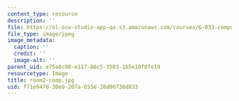 ```yaml
---
content_type: resource
description: ''
file: https://ol-ocw-studio-app-qa.s3.amazonaws.com/courses/6-033-computer-system-engineering-spring-2018/f71e947030e0207a655e28d00738d833_room2-comp.jpg
file_type: image/jpeg
image_metadata:
  caption: ''
  credit: ''
  image-alt: ''
parent_uid: e75a8c08-e117-86c5-3503-1b5e10f0fe19
resourcetype: Image
title: room2-comp.jpg
uid: f71e9470-30e0-207a-655e-28d00738d833
---
```

